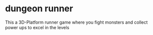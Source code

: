 # dungeon runner
 This a 3D-Platform runner game where you fight monsters and collect power ups to excel in the levels
